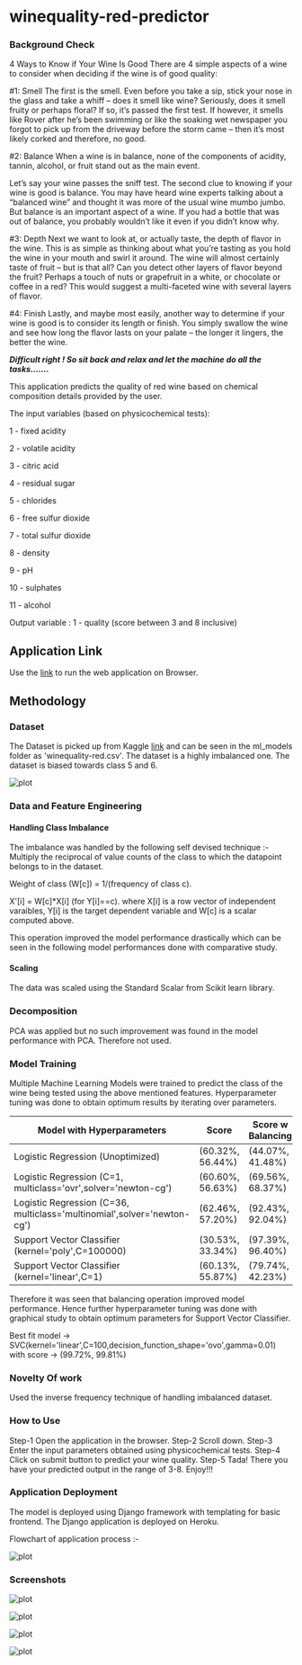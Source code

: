 # winequality-red-predictor
### Background Check
4 Ways to Know if Your Wine Is Good
There are 4 simple aspects of a wine to consider when deciding if the wine is of good quality:

#1: Smell
The first is the smell.  Even before you take a sip, stick your nose in the glass and take a whiff – does it smell like wine? Seriously, does it smell fruity or perhaps floral?  If so, it’s passed the first test. If however, it smells like Rover after he’s been swimming or like the soaking wet newspaper you forgot to pick up from the driveway before the storm came – then it’s most likely corked and therefore, no good.

#2: Balance
When a wine is in balance, none of the components of acidity, tannin, alcohol, or fruit stand out as the main event.

Let’s say your wine passes the sniff test. The second clue to knowing if your wine is good is balance.  You may have heard wine experts talking about a “balanced wine” and thought it was more of the usual wine mumbo jumbo. But balance is an important aspect of a wine.  If you had a bottle that was out of balance, you probably wouldn’t like it even if you didn’t know why. 

#3: Depth
Next we want to look at, or actually taste, the depth of flavor in the wine. This is as simple as thinking about what you’re tasting as you hold the wine in your mouth and swirl it around. The wine will almost certainly taste of fruit – but is that all?  Can you detect other layers of flavor beyond the fruit? Perhaps a touch of nuts or grapefruit in a white, or chocolate or coffee in a red? This would suggest a multi-faceted wine with several layers of flavor.

#4: Finish
Lastly, and maybe most easily, another way to determine if your wine is good is to consider its length or finish.  You simply swallow the wine and see how long the flavor lasts on your palate – the longer it lingers, the better the wine.

***Difficult right ! So sit back and relax and let the machine do all the tasks.......***

This application predicts the quality of red wine based on chemical composition details provided by the user. 

The input variables (based on physicochemical tests):

1 - fixed acidity

2 - volatile acidity

3 - citric acid

4 - residual sugar

5 - chlorides

6 - free sulfur dioxide

7 - total sulfur dioxide

8 - density

9 - pH

10 - sulphates

11 - alcohol

Output variable :
1 - quality (score between 3 and 8 inclusive)

## Application Link

Use the [link]() to run the web application on Browser.

## Methodology
### Dataset
The Dataset is picked up from Kaggle [link](https://www.kaggle.com/uciml/red-wine-quality-cortez-et-al-2009) and can be seen in the ml_models folder as 'winequality-red.csv'. The dataset is a highly imbalanced one. The dataset is biased towards class 5 and 6.

![plot](./wine_app/ml_models/CountPlot.png)

### Data and Feature Engineering
#### Handling Class Imbalance
The imbalance was handled by the following self devised technique :-
Multiply the reciprocal of value counts of the class to which the datapoint belongs to in the dataset.

Weight of class (W[c]) = 1/(frequency of class c).

X'[i] = W[c]*X[i] (for Y[i]==c).
where X[i] is a row vector of independent varaibles, Y[i] is the target dependent variable and W[c] is a scalar computed above.

This operation improved the model performance drastically which can be seen in the following model performances done with comparative study.

#### Scaling
The data was scaled using the Standard Scalar from Scikit learn library.

### Decomposition
PCA was applied but no such improvement was found in the model performance with PCA. Therefore not used.

### Model Training
Multiple Machine Learning Models were trained to predict the class of the wine being tested using the above mentioned features. Hyperparameter tuning was done to obtain optimum results by iterating over parameters.

| Model with Hyperparameters                                               | Score             | Score w Balancing |
| ------------------------------------------------------------------------ | ----------------- |------------------ |
| Logistic Regression (Unoptimized)                                        | (60.32%, 56.44%)  | (44.07%, 41.48%)  |
| Logistic Regression (C=1, multiclass='ovr',solver='newton-cg')           | (60.60%, 56.63%)  | (69.56%, 68.37%)  |
| Logistic Regression (C=36, multiclass='multinomial',solver='newton-cg')  | (62.46%, 57.20%)  | (92.43%, 92.04%)  |
| Support Vector Classifier (kernel='poly',C=100000)                       | (30.53%, 33.34%)  | (97.39%, 96.40%)  |
| Support Vector Classifier (kernel='linear',C=1)                          | (60.13%, 55.87%)  | (79.74%, 42.23%)  |

Therefore it was seen that balancing operation improved model performance. Hence further hyperparameter tuning was done with graphical study to obtain optimum parameters for Support Vector Classifier. 

Best fit model -> SVC(kernel='linear',C=100,decision_function_shape='ovo',gamma=0.01)
with score -> (99.72%, 99.81%)

### Novelty Of work
Used the inverse frequency technique of handling imbalanced dataset.

### How to Use
Step-1 Open the application in the browser.
Step-2 Scroll down.
Step-3 Enter the input parameters obtained using physicochemical tests.
Step-4 Click on submit button to predict your wine quality.
Step-5 Tada! There you have your predicted output in the range of 3-8. Enjoy!!!


### Application Deployment
The model is deployed using Django framework with templating for basic frontend. The Django application is deployed on Heroku.

Flowchart of application process :-

![plot](./Flowchart.png)

### Screenshots

![plot]()

![plot]()

![plot]()

![plot]()

